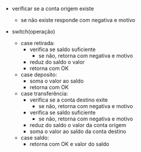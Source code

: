 * verificar se a conta origem existe
    * se não existe responde com negativa e motivo

* switch(operação)
    * case retirada:
        * verifica se saldo suficiente
            * se não, retorna com negativa e motivo
        * reduz do saldo o valor
        * retorna com OK
    * case deposito:
        * soma o valor ao saldo
        * retorna com OK
    * case transferência:
        * verifica se a conta destino exite
            * se não, retorna com negativa e motivo
        * verifica se saldo suficiente
            * se não, retorna com negativa e motivo
        * reduz do saldo o valor da conta origem
        * soma o valor ao saldo da conta destino
    * case saldo:
        * retorna com OK e valor do saldo


